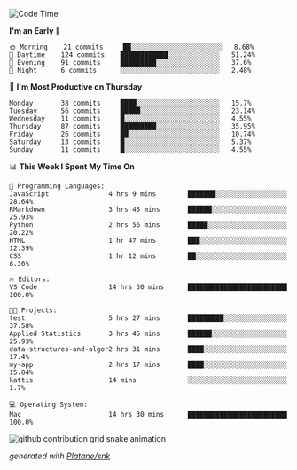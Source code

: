 <!--START_SECTION:waka-->
![Code Time](http://img.shields.io/badge/Code%20Time-87%20hrs%2017%20mins-blue)

**I'm an Early 🐤** 

```text
🌞 Morning    21 commits     ██░░░░░░░░░░░░░░░░░░░░░░░   8.68% 
🌆 Daytime    124 commits    ████████████░░░░░░░░░░░░░   51.24% 
🌃 Evening    91 commits     █████████░░░░░░░░░░░░░░░░   37.6% 
🌙 Night      6 commits      ░░░░░░░░░░░░░░░░░░░░░░░░░   2.48%

```
📅 **I'm Most Productive on Thursday** 

```text
Monday       38 commits     ████░░░░░░░░░░░░░░░░░░░░░   15.7% 
Tuesday      56 commits     █████░░░░░░░░░░░░░░░░░░░░   23.14% 
Wednesday    11 commits     █░░░░░░░░░░░░░░░░░░░░░░░░   4.55% 
Thursday     87 commits     █████████░░░░░░░░░░░░░░░░   35.95% 
Friday       26 commits     ██░░░░░░░░░░░░░░░░░░░░░░░   10.74% 
Saturday     13 commits     █░░░░░░░░░░░░░░░░░░░░░░░░   5.37% 
Sunday       11 commits     █░░░░░░░░░░░░░░░░░░░░░░░░   4.55%

```


📊 **This Week I Spent My Time On** 

```text
💬 Programming Languages: 
JavaScript               4 hrs 9 mins        ███████░░░░░░░░░░░░░░░░░░   28.64% 
RMarkdown                3 hrs 45 mins       ██████░░░░░░░░░░░░░░░░░░░   25.93% 
Python                   2 hrs 56 mins       █████░░░░░░░░░░░░░░░░░░░░   20.22% 
HTML                     1 hr 47 mins        ███░░░░░░░░░░░░░░░░░░░░░░   12.39% 
CSS                      1 hr 12 mins        ██░░░░░░░░░░░░░░░░░░░░░░░   8.36%

🔥 Editors: 
VS Code                  14 hrs 30 mins      █████████████████████████   100.0%

🐱‍💻 Projects: 
test                     5 hrs 27 mins       █████████░░░░░░░░░░░░░░░░   37.58% 
Applied Statistics       3 hrs 45 mins       ██████░░░░░░░░░░░░░░░░░░░   25.93% 
data-structures-and-algor2 hrs 31 mins       ████░░░░░░░░░░░░░░░░░░░░░   17.4% 
my-app                   2 hrs 17 mins       ████░░░░░░░░░░░░░░░░░░░░░   15.84% 
kattis                   14 mins             ░░░░░░░░░░░░░░░░░░░░░░░░░   1.7%

💻 Operating System: 
Mac                      14 hrs 30 mins      █████████████████████████   100.0%

```


<!--END_SECTION:waka-->


<!--Snake Game-->
![github contribution grid snake animation](https://raw.githubusercontent.com/viggo-gascou/viggo-gascou/output/github-contribution-grid-snake.svg)

_generated with [Platane/snk](https://github.com/Platane/snk)_
<!--Snake Game-->

